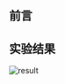 ## 前言
## 实验结果
![result](https://github.com/zhangqizky/cv-with-nlp/blob/master/cpp%26OpenCV/learnOpenCV/%E6%9B%9D%E5%85%89%E8%BF%87%E5%BA%A6%E5%92%8C%E6%9B%9D%E5%85%89%E6%AC%A0%E4%BD%B3%E5%9B%BE%E5%83%8F%E8%9E%8D%E5%90%88%E6%88%90%E6%9B%9D%E5%85%89%E9%80%82%E5%BA%A6%E5%9B%BE%E5%83%8F/images/exposure-fusion.jpg)
